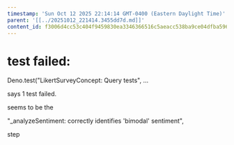 ```yaml
---
timestamp: 'Sun Oct 12 2025 22:14:14 GMT-0400 (Eastern Daylight Time)'
parent: '[[../20251012_221414.3455dd7d.md]]'
content_id: f3006d4cc53c404f9459830ea3346366516c5aeacc538ba9ce04dfba596765fb
---
```


# test failed:

Deno.test("LikertSurveyConcept: Query tests", ...

says 1 test failed.

seems to be the

"\_analyzeSentiment: correctly identifies 'bimodal' sentiment",

step
